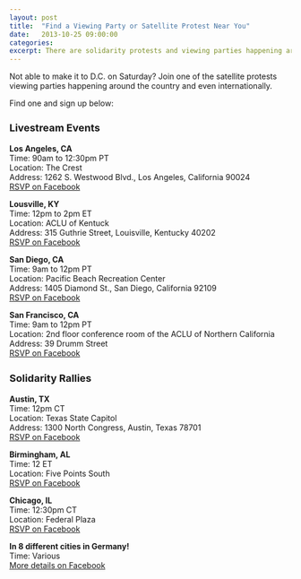 ```yaml
---
layout: post
title:  "Find a Viewing Party or Satellite Protest Near You"
date:   2013-10-25 09:00:00
categories: 
excerpt: There are solidarity protests and viewing parties happening around the country and even around the world - find one near you!
---
```


Not able to make it to D.C. on Saturday? Join one of the satellite protests viewing parties happening around the country and even internationally.

Find one and sign up below:

<h3 style="font-size: 18px">Livestream Events</h3>


**Los Angeles, CA**<br />
Time: 90am to 12:30pm PT<br />
Location: The Crest<br />
Address: 1262 S. Westwood Blvd., Los Angeles, California 90024<br />
<a href="https://www.facebook.com/events/534671766612996/">RSVP on Facebook</a>


**Lousville, KY**<br />
Time: 12pm to 2pm ET<br />
Location: ACLU of Kentuck<br />
Address: 315 Guthrie Street, Louisville, Kentucky 40202<br />
<a href="https://www.facebook.com/events/455867864531794/">RSVP on Facebook</a>


**San Diego, CA**<br />
Time: 9am to 12pm PT<br />
Location: Pacific Beach Recreation Center<br />
Address: 1405 Diamond St., San Diego, California 92109<br />
<a href="https://www.facebook.com/events/190856811103309/">RSVP on Facebook</a>


**San Francisco, CA**<br />
Time: 9am to 12pm PT<br />
Location: 2nd floor conference room of the ACLU of Northern California<br />
Address: 39 Drumm Street<br />
<a href="https://www.facebook.com/events/606254929431287/">RSVP on Facebook</a>


<h3 style="font-size: 18px">Solidarity Rallies</h3>


**Austin, TX**<br />
Time: 12pm CT<br />
Location: Texas State Capitol<br />
Address: 1300 North Congress, Austin, Texas 78701<br />
<a href="https://www.facebook.com/events/526273097466028/">RSVP on Facebook</a>


**Birmingham, AL**<br />
Time: 12 ET<br />
Location: Five Points South<br />
<a href="https://www.facebook.com/events/589608024436529/">RSVP on Facebook</a>


**Chicago, IL**<br />
Time: 12:30pm CT<br />
Location: Federal Plaza<br />
<a href="https://www.facebook.com/events/589608024436529/">RSVP on Facebook</a>


**In 8 different cities in Germany!**<br />
Time: Various<br />
<a href="https://www.facebook.com/events/333704893440641/">More details on Facebook</a>


